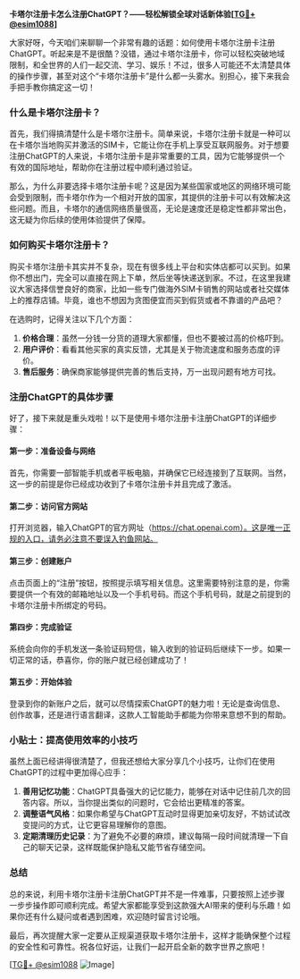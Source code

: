 **卡塔尔注册卡怎么注册ChatGPT？——轻松解锁全球对话新体验[[TG💪+ @esim1088](https://t.me/s/esim1088)]**

大家好呀，今天咱们来聊聊一个非常有趣的话题：如何使用卡塔尔注册卡注册ChatGPT。听起来是不是很酷？没错，通过卡塔尔注册卡，你可以轻松突破地域限制，和全世界的人们一起交流、学习、娱乐！不过，很多人可能还不太清楚具体的操作步骤，甚至对这个“卡塔尔注册卡”是什么都一头雾水。别担心，接下来我会手把手教你搞定这一切！

### 什么是卡塔尔注册卡？

首先，我们得搞清楚什么是卡塔尔注册卡。简单来说，卡塔尔注册卡就是一种可以在卡塔尔当地购买并激活的SIM卡，它能让你在手机上享受互联网服务。对于想要注册ChatGPT的人来说，卡塔尔注册卡是非常重要的工具，因为它能够提供一个有效的国际地址，帮助你在注册过程中顺利通过验证。

那么，为什么非要选择卡塔尔注册卡呢？这是因为某些国家或地区的网络环境可能会受到限制，而卡塔尔作为一个相对开放的国家，其提供的注册卡可以有效解决这些问题。而且，卡塔尔的通信网络质量很高，无论是速度还是稳定性都非常出色，这无疑为你后续的使用体验提供了保障。

### 如何购买卡塔尔注册卡？

购买卡塔尔注册卡其实并不复杂，现在有很多线上平台和实体店都可以买到。如果你不想出门，完全可以直接在网上下单，然后坐等快递送到家。不过，在这里我建议大家选择信誉良好的商家，比如一些专门做海外SIM卡销售的网站或者社交媒体上的推荐店铺。毕竟，谁也不想因为贪图便宜而买到假货或者不靠谱的产品吧？

在选购时，记得关注以下几个方面：
1. **价格合理**：虽然一分钱一分货的道理大家都懂，但也不要被过高的价格吓到。
2. **用户评价**：看看其他买家的真实反馈，尤其是关于物流速度和服务态度的评价。
3. **售后服务**：确保商家能够提供完善的售后支持，万一出现问题有地方可找。

### 注册ChatGPT的具体步骤

好了，接下来就是重头戏啦！以下是使用卡塔尔注册卡注册ChatGPT的详细步骤：

#### 第一步：准备设备与网络

首先，你需要一部智能手机或者平板电脑，并确保它已经连接到了互联网。当然，这一步的前提是你已经成功收到了卡塔尔注册卡并且完成了激活。

#### 第二步：访问官方网站

打开浏览器，输入ChatGPT的官方网址（https://chat.openai.com）。这是唯一正规的入口，请务必注意不要误入钓鱼网站。

#### 第三步：创建账户

点击页面上的“注册”按钮，按照提示填写相关信息。这里需要特别注意的是，你需要提供一个有效的邮箱地址以及一个手机号码。而这个手机号码，就是之前提到的卡塔尔注册卡所绑定的号码。

#### 第四步：完成验证

系统会向你的手机发送一条验证码短信，输入收到的验证码后继续下一步。如果一切正常的话，恭喜你，你的账户就已经创建成功了！

#### 第五步：开始体验

登录到你的新账户之后，就可以尽情探索ChatGPT的魅力啦！无论是查询信息、创作故事，还是进行语言翻译，这款人工智能助手都能为你带来意想不到的帮助。

### 小贴士：提高使用效率的小技巧

虽然上面已经讲得很清楚了，但我还想给大家分享几个小技巧，让你们在使用ChatGPT的过程中更加得心应手：

1. **善用记忆功能**：ChatGPT具备强大的记忆能力，能够在对话中记住前几次的回答内容。所以，当你提出类似的问题时，它会给出更精准的答案。
2. **调整语气风格**：如果你希望与ChatGPT互动时显得更加亲切友好，不妨试试改变提问的方式，让它更容易理解你的意图。
3. **定期清理历史记录**：为了避免不必要的麻烦，建议每隔一段时间就清理一下自己的聊天记录，这样既能保护隐私又能节省存储空间。

### 总结

总的来说，利用卡塔尔注册卡注册ChatGPT并不是一件难事，只要按照上述步骤一步步操作即可顺利完成。希望大家都能享受到这款强大AI带来的便利与乐趣！如果你还有什么疑问或者遇到困难，欢迎随时留言讨论哦。

最后，再次提醒大家一定要从正规渠道获取卡塔尔注册卡，这样才能确保整个过程的安全性和可靠性。祝各位好运，让我们一起开启全新的数字世界之旅吧！

[[TG💪+ @esim1088](https://t.me/s/esim1088) ![Image](https://i.postimg.cc/4NQfJmqS/Snipaste-2025-05-13-00-14-12.png)]